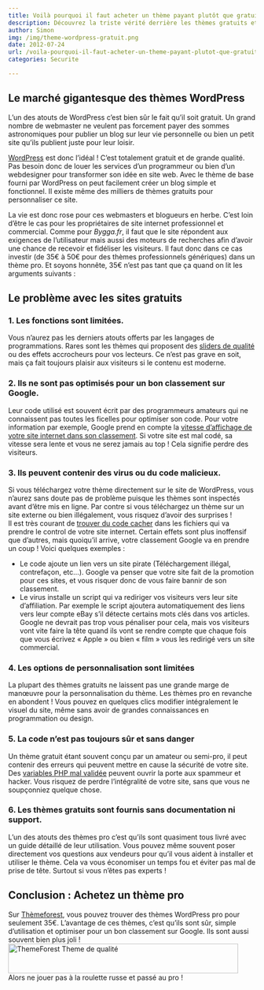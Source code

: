 ```yaml
---
title: Voilà pourquoi il faut acheter un thème payant plutôt que gratuit
description: Découvrez la triste vérité derrière les thèmes gratuits et pourquoi c'est important d'utiliser un thème WordPress pro.
author: Simon
img: /img/theme-wordpress-gratuit.png
date: 2012-07-24
url: /voila-pourquoi-il-faut-acheter-un-theme-payant-plutot-que-gratuit/
categories: Securite

---
```

## Le marché gigantesque des thèmes WordPress
L&rsquo;un des atouts de WordPress c&rsquo;est bien sûr le fait qu&rsquo;il soit gratuit. Un grand nombre de webmaster ne veulent pas forcement payer des sommes astronomiques pour publier un blog sur leur vie personnelle ou bien un petit site qu&rsquo;ils publient juste pour leur loisir.

[WordPress][1] est donc l&rsquo;idéal ! C&rsquo;est totalement gratuit et de grande qualité. Pas besoin donc de louer les services d&rsquo;un programmeur ou bien d&rsquo;un webdesigner pour transformer son idée en site web. Avec le thème de base fourni par WordPress on peut facilement créer un blog simple et fonctionnel. Il existe même des milliers de thèmes gratuits pour personnaliser ce site.

La vie est donc rose pour ces webmasters et blogueurs en herbe. C&rsquo;est loin d&rsquo;être le cas pour les propriétaires de site internet professionnel et commercial. Comme pour *Bygga.fr*, il faut que le site répondent aux exigences de l&rsquo;utilisateur mais aussi des moteurs de recherches afin d&rsquo;avoir une chance de recevoir et fidéliser les visiteurs. Il faut donc dans ce cas investir (de 35€ à 50€ pour des thèmes professionnels génériques) dans un thème pro. Et soyons honnête, 35€ n&rsquo;est pas tant que ça quand on lit les arguments suivants :

## Le problème avec les sites gratuits

### 1. Les fonctions sont limitées.

Vous n&rsquo;aurez pas les derniers atouts offerts par les langages de programmations. Rares sont les thèmes qui proposent des [sliders de qualité][2] ou des effets accrocheurs pour vos lecteurs. Ce n&rsquo;est pas grave en soit, mais ça fait toujours plaisir aux visiteurs si le contenu est moderne.

### 2. Ils ne sont pas optimisés pour un bon classement sur Google.

Leur code utilisé est souvent écrit par des programmeurs amateurs qui ne connaissent pas toutes les ficelles pour optimiser son code. Pour votre information par exemple, Google prend en compte la [vitesse d&rsquo;affichage de votre site internet dans son classement][3]. Si votre site est mal codé, sa vitesse sera lente et vous ne serez jamais au top ! Cela signifie perdre des visiteurs.

### 3. Ils peuvent contenir des virus ou du code malicieux.

Si vous téléchargez votre thème directement sur le site de WordPress, vous n&rsquo;aurez sans doute pas de problème puisque les thèmes sont inspectés avant d&rsquo;être mis en ligne. Par contre si vous téléchargez un thème sur un site externe ou bien illégalement, vous risquez d&rsquo;avoir des surprises !  
Il est très courant de [trouver du code cacher][4] dans les fichiers qui va prendre le control de votre site internet. Certain effets sont plus inoffensif que d&rsquo;autres, mais quoiqu&rsquo;il arrive, votre classement Google va en prendre un coup ! Voici quelques exemples :

  * Le code ajoute un lien vers un site pirate (Téléchargement illégal, contrefaçon, etc&#8230;). Google va penser que votre site fait de la promotion pour ces sites, et vous risquer donc de vous faire bannir de son classement.
  * Le virus installe un script qui va rediriger vos visiteurs vers leur site d&rsquo;affiliation. Par exemple le script ajoutera automatiquement des liens vers leur compte eBay s&rsquo;il détecte certains mots clés dans vos articles. Google ne devrait pas trop vous pénaliser pour cela, mais vos visiteurs vont vite faire la tête quand ils vont se rendre compte que chaque fois que vous écrivez &laquo;&nbsp;Apple&nbsp;&raquo; ou bien &laquo;&nbsp;film&nbsp;&raquo; vous les redirigé vers un site commercial.

### 4. Les options de personnalisation sont limitées

La plupart des thèmes gratuits ne laissent pas une grande marge de manœuvre pour la personnalisation du thème. Les thèmes pro en revanche en abondent ! Vous pouvez en quelques clics modifier intégralement le visuel du site, même sans avoir de grandes connaissances en programmation ou design.

### 5. La code n&rsquo;est pas toujours sûr et sans danger

Un thème gratuit étant souvent conçu par un amateur ou semi-pro, il peut contenir des erreurs qui peuvent mettre en cause la sécurité de votre site. Des [variables PHP mal validée][5] peuvent ouvrir la porte aux spammeur et hacker. Vous risquez de perdre l&rsquo;intégralité de votre site, sans que vous ne soupçonniez quelque chose.

### 6. Les thèmes gratuits sont fournis sans documentation ni support. 

L&rsquo;un des atouts des thèmes pro c&rsquo;est qu&rsquo;ils sont quasiment tous livré avec un guide détaillé de leur utilisation. Vous pouvez même souvent poser directement vos questions aux vendeurs pour qu&rsquo;il vous aident à installer et utiliser le thème. Cela va vous économiser un temps fou et éviter pas mal de prise de tête. Surtout si vous n&rsquo;êtes pas experts !

## Conclusion : Achetez un thème pro

Sur [Thèmeforest][6], vous pouvez trouver des thèmes WordPress pro pour seulement 35€. L&rsquo;avantage de ces thèmes, c&rsquo;est qu&rsquo;ils sont sûr, simple d&rsquo;utilisation et optimiser pour un bon classement sur Google. Ils sont aussi souvent bien plus joli !  
[<img src="http://www.bygga.fr/wp-content/uploads/2012/07/tf_468x60_v4.gif" alt="ThemeForest Theme de qualité" title="tf_468x60_v4" width="468" height="60" class="aligncenter size-full wp-image-106" />][7]  
Alors ne jouer pas à la roulette russe et passé au pro !

 [1]: http://fr.wordpress.org/ "WordPress France"
 [2]: http://codecanyon.net/item/layerslider-wp-the-wordpress-parallax-slider/1362246?ref=bygga "Slider de qualité"
 [3]: http://www.sstin.com/Google-utilise-la-vitesse-de-chargement-de-page-web-en-tant-que-facteur-de-classement.asp "Vitesse website dans classement Google"
 [4]: http://www.wordpress-fr.net/2011/01/26/il-ne-faut-jamais-chercher-un-theme-wordpress-gratuit-sur-un-moteur-de-recherche/ "Probleme des thèmes gratuits"
 [5]: http://fr.wikipedia.org/wiki/Cross-site_scripting "Cross site scripting"
 [6]: http://themeforest.net/category/wordpress?ref=bygga "ThemeForest"
 [7]: http://themeforest.net/category/wordpress?ref=bygga
